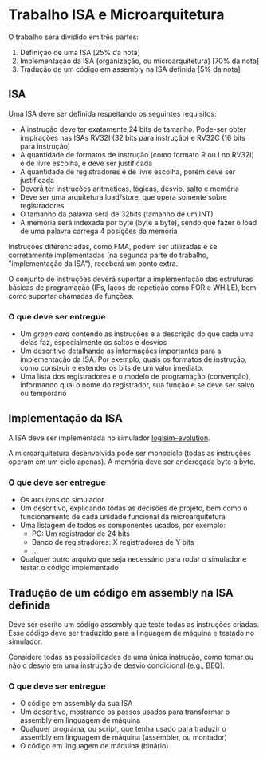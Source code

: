 # Trabalho ISA e Microarquitetura

O trabalho será dividido em três partes:

1. Definição de uma ISA [25% da nota]
2. Implementação da ISA (organização, ou microarquitetura) [70% da nota]
3. Tradução de um código em assembly na ISA definida [5% da nota]

## ISA

Uma ISA deve ser definida respeitando os seguintes requisitos:

- A instrução deve ter exatamente 24 bits de tamanho. Pode-ser obter inspirações nas ISAs RV32I (32 bits para instrução) e RV32C (16 bits para instrução)
- A quantidade de formatos de instrução (como formato R ou I no RV32I) é de livre escolha, e deve ser justificada
- A quantidade de registradores é de livre escolha, porém deve ser justificada
- Deverá ter instruções aritméticas, lógicas, desvio, salto e memória
- Deve ser uma arquitetura load/store, que opera somente sobre registradores
- O tamanho da palavra será de 32bits (tamanho de um INT)
- A memória será indexada por byte (byte a byte), sendo que fazer o load de uma palavra carrega 4 posições da memória

Instruções diferenciadas, como FMA, podem ser utilizadas e se corretamente implementadas (na segunda parte do trabalho, "implementação da ISA"), receberá um ponto extra.

O conjunto de instruções deverá suportar a implementação das estruturas básicas de programação (IFs, laços de repetição como FOR e WHILE), bem como suportar chamadas de funções.

### O que deve ser entregue

- Um *green card* contendo as instruções e a descrição do que cada uma delas faz, especialmente os saltos e desvios
- Um descritivo detalhando as informações importantes para a implementação da ISA. Por exemplo, quais os formatos de instrução, como construir e estender os bits de um valor imediato.
- Uma lista dos registradores e o modelo de programação (convenção), informando qual o nome do registrador, sua função e se deve ser salvo ou temporário


## Implementação da ISA

A ISA deve ser implementada no simulador [logisim-evolution](https://github.com/logisim-evolution/logisim-evolution).

A microarquitetura desenvolvida pode ser monociclo (todas as instruções operam em um ciclo apenas). A memória deve ser endereçada byte a byte.


### O que deve ser entregue

- Os arquivos do simulador
- Um descritivo, explicando todas as decisões de projeto, bem como o funcionamento de cada unidade funcional da microarquitetura
- Uma listagem de todos os componentes usados, por exemplo: 
    - PC: Um registrador de 24 bits 
    - Banco de registradores: X registradores de Y bits
    - ...
- Qualquer outro arquivo que seja necessário para rodar o simulador e testar o código implementado

## Tradução de um código em assembly na ISA definida

Deve ser escrito um código assembly que teste todas as instruções criadas. Esse código deve ser traduzido para a linguagem de máquina e testado no simulador.

Considere todas as possibilidades de uma única instrução, como tomar ou não o desvio em uma instrução de desvio condicional (e.g., BEQ).


### O que deve ser entregue

- O código em assembly da sua ISA
- Um descritivo, mostrando os passos usados para transformar o assembly em linguagem de máquina
- Qualquer programa, ou script, que tenha usado para traduzir o assembly em linguagem de máquina (assembler, ou montador)
- O código em linguagem de máquina (binário)

